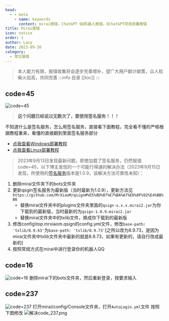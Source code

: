 ```yaml
---
head:
  - - meta
    - name: keywords
      content: mirai报错，ChatGPT QQ机器人报错，QChatGPT项目部署报错
title: Mirai报错
icon: notice
order: 1
author: Lazy
date: 2023-09-30
category:
  - 常见报错
---
```

> 本人能力有限，报错收集将会逐步完善增补，望广大用户献计献策，众人拾柴火焰高，共同完善
:::info 目录
[[toc]]
:::
## code=45
![code=45](https://s2.loli.net/2023/08/16/CcJFZiXLw6oGNxI.png)
> **这个问题已经说过无数次了，要使用签名服务！！！**

不知道什么是签名服务，怎么用签名服务，直接看下面教程，完全看不懂的严格根据教程重来，看懂的直接翻到里面签名服务部分
* [点我查看Windows部署教程](http://lazyfree.top/2023/08/11/QChatGPT%E9%83%A8%E7%BD%B2%E6%95%99%E7%A8%8B-Win-mirai/)
* [点我查看Linux部署教程](http://lazyfree.top/2023/08/11/QChatGPT%E9%83%A8%E7%BD%B2%E6%95%99%E7%A8%8B-Linux-mirai/)

> 2023年9月13日发现最新问题，即使加载了签名服务，仍然报错code=45，以下博主发现的一个可能行得通的解决办法（2023年9月15日发现，所使用的[签名服务](https://github.com/MrXiaoM/qsign)版本是1.0.9，该解决方法可靠性未知）：
1. 删除mirai文件夹下的bots文件夹
2. 更新qsgin签名服务为最新版（当时最新为1.0.9），更新方法见`https://github.com/MrXiaoM/qsign#%E5%8D%87%E7%BA%A7%E6%8F%92%E4%BB%B6`
    - 替换mirai文件夹中的plugins文件夹里面的`qsign-x.x.x.mirai2.jar`为你下载到的最新版，当时最新的为`qsign-1.0.9.mirai2.jar`
    - 替换mirai文件夹中的txlib文件，换成你下载到的最新版
3. 修改config\top.mrxiaom.qsign的config.yml文件，修改`base-path: 'txlib/8.9.63'`为`base-path: 'txlib/8.9.73'`[之所以改为8.9.73，是因为mirai文件夹中txlib文件夹中最新的就是8.9.73，如果有更新的，请自行改成最新的]
4. 按照常规方式在mirai中进行登录你的机器人QQ

## code=16
![code=16](https://s2.loli.net/2023/08/17/8ONDlwVTbtAQa7H.png)
删除mirai下的bots文件夹，然后重新登录，按要求输入
## code=237
![code=237](https://s2.loli.net/2023/08/17/AW3g2swTJ1aVUfN.png)
打开mirai/config/Console文件夹，打开`AutoLogin.yml`文件
按照下图修改
![解决code_237.png](https://s2.loli.net/2023/08/17/dJ9tCHpiyQ8eusP.png)